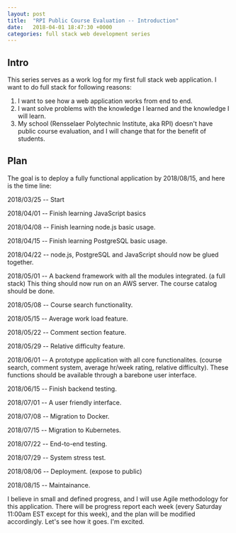 ```yaml
---
layout: post
title:  "RPI Public Course Evaluation -- Introduction"
date:   2018-04-01 18:47:30 +0000
categories: full stack web development series
---
```


## Intro ##
This series serves as a work log for my first full stack web application. I want to do full stack for following reasons: 

1. I want to see how a web application works from end to end.
2. I want solve problems with the knowledge I learned and the knowledge I will learn.
3. My school (Rensselaer Polytechnic Institute, aka RPI) doesn't have public course evaluation, and I will change that for the benefit of students. 

## Plan ##
The goal is to deploy a fully functional application by 2018/08/15, and here is the time line:

2018/03/25 -- Start

2018/04/01 -- Finish learning JavaScript basics

2018/04/08 -- Finish learning node.js basic usage.

2018/04/15 -- Finish learning PostgreSQL basic usage.

2018/04/22 -- node.js, PostgreSQL and JavaScript should now be glued together. 

2018/05/01 -- A backend framework with all the modules integrated. (a full stack) This thing should now run on an AWS server. The course catalog should be done. 

2018/05/08 -- Course search functionality. 

2018/05/15 -- Average work load feature.

2018/05/22 -- Comment section feature.

2018/05/29 -- Relative difficulty feature. 

2018/06/01 -- A prototype application with all core functionalites. (course search, comment system, average hr/week rating, relative difficulty). These functions should be available through a barebone user interface. 

2018/06/15 -- Finish backend testing.

2018/07/01 -- A user friendly interface. 

2018/07/08 -- Migration to Docker.

2018/07/15 -- Migration to Kubernetes.

2018/07/22 -- End-to-end testing.

2018/07/29 -- System stress test.

2018/08/06 -- Deployment. (expose to public)

2018/08/15 -- Maintainance. 

I believe in small and defined progress, and I will use Agile methodology for this application. There will be progress report each week (every Saturday 11:00am EST except for this week), and the plan will be modified accordingly. Let's see how it goes. I'm excited. 






 





